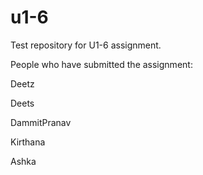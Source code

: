 # u1-6
Test repository for U1-6 assignment.

People who have submitted the assignment:

Deetz

Deets

DammitPranav

Kirthana

Ashka